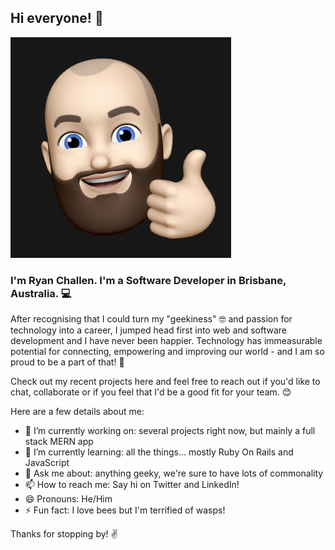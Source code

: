 ## Hi everyone! 👋

![Memoji Image of Ryan with a thumb up](./Rymoji1.png)

### I'm Ryan Challen. I'm a Software Developer in Brisbane, Australia. 💻

After recognising that I could turn my "geekiness" 🤓 and passion for technology into a career, I jumped head first into web and software development and I have never been happier. Technology has immeasurable potential for connecting, empowering and improving our world - and I am so proud to be a part of that! 🙌

Check out my recent projects here and feel free to reach out if you'd like to chat, collaborate or if you feel that I'd be a good fit for your team. 😊

Here are a few details about me:

- 🔭 I’m currently working on: several projects right now, but mainly a full stack MERN app
- 🌱 I’m currently learning: all the things... mostly Ruby On Rails and JavaScript
- 💬 Ask me about: anything geeky, we're sure to have lots of commonality
- 📫 How to reach me: Say hi on Twitter and LinkedIn!
- 😄 Pronouns: He/Him
- ⚡ Fun fact: I love bees but I'm terrified of wasps!

Thanks for stopping by! ✌️

